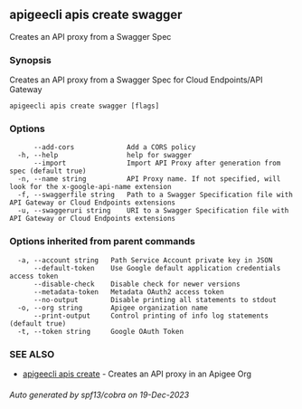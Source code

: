 ## apigeecli apis create swagger

Creates an API proxy from a Swagger Spec

### Synopsis

Creates an API proxy from a Swagger Spec for Cloud Endpoints/API Gateway

```
apigeecli apis create swagger [flags]
```

### Options

```
      --add-cors             Add a CORS policy
  -h, --help                 help for swagger
      --import               Import API Proxy after generation from spec (default true)
  -n, --name string          API Proxy name. If not specified, will look for the x-google-api-name extension
  -f, --swaggerfile string   Path to a Swagger Specification file with API Gateway or Cloud Endpoints extensions
  -u, --swaggeruri string    URI to a Swagger Specification file with API Gateway or Cloud Endpoints extensions
```

### Options inherited from parent commands

```
  -a, --account string   Path Service Account private key in JSON
      --default-token    Use Google default application credentials access token
      --disable-check    Disable check for newer versions
      --metadata-token   Metadata OAuth2 access token
      --no-output        Disable printing all statements to stdout
  -o, --org string       Apigee organization name
      --print-output     Control printing of info log statements (default true)
  -t, --token string     Google OAuth Token
```

### SEE ALSO

* [apigeecli apis create](apigeecli_apis_create.md)	 - Creates an API proxy in an Apigee Org

###### Auto generated by spf13/cobra on 19-Dec-2023
